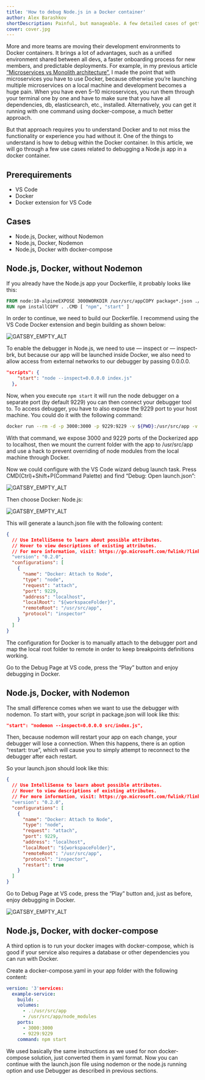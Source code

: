 ```yaml
---
title: 'How to debug Node.js in a Docker container'
author: Alex Barashkov
shortDescription: Painful, but manageable. A few detailed cases of getting inside the container with Node app running.
cover: cover.jpg
---
```


More and more teams are moving their development environments to Docker containers. It brings a lot of advantages, such as a unified environment shared between all devs, a faster onboarding process for new members, and predictable deployments. For example, in my previous article [“Microservices vs Monolith architecture”](/blog/microservices-vs-monolith-architecture), I made the point that with microservices you have to use Docker, because otherwise you’re launching multiple microservices on a local machine and development becomes a huge pain. When you have even 5–10 microservices, you run them through your terminal one by one and have to make sure that you have all dependencies, db, elasticsearch, etc., installed. Alternatively, you can get it running with one command using docker-compose, a much better approach.

But that approach requires you to understand Docker and to not miss the functionality or experience you had without it. One of the things to understand is how to debug within the Docker container. In this article, we will go through a few use cases related to debugging a
Node.js app in a docker container.

## Prerequirements

- VS Code
- Docker
- Docker extension for VS Code

## Cases

- Node.js, Docker, without Nodemon
- Node.js, Docker, Nodemon
- Node.js, Docker with docker-compose

## Node.js, Docker, without Nodemon

If you already have the Node.js app your Dockerfile, it probably looks like this:

```Dockerfile
FROM node:10-alpineEXPOSE 3000WORKDIR /usr/src/appCOPY package*.json ./
RUN npm installCOPY . .CMD [ "npm", "start" ]
```

In order to continue, we need to build our Dockerfile. I recommend using the VS Code Docker extension and begin building as shown below:

![GATSBY_EMPTY_ALT](node1.png)

To enable the debugger in Node.js, we need to use — inspect or — inspect-brk, but because our app will be launched inside Docker, we also need to allow access from external networks to our debugger by passing 0.0.0.0.

```json
"scripts": {
    "start": "node --inspect=0.0.0.0 index.js"
  },

```

Now, when you execute `npm start` it will run the node debugger on a separate port (by default 9229) you can then connect your debugger tool to. To access debugger, you have to also expose the 9229 port to your host machine. You could do it with the following command:

```bash
docker run --rm -d -p 3000:3000 -p 9229:9229 -v ${PWD}:/usr/src/app -v /usr/src/app/node_modules example:latest
```

With that command, we expose 3000 and 9229 ports of the Dockerized app to localhost, then we mount the current folder with the app to /usr/src/app and use a hack to prevent overriding of node modules from the local machine through Docker.

Now we could configure with the VS Code wizard debug launch task. Press CMD(Ctrl)+Shift+P(Command Palette) and find “Debug: Open launch.json”:

![GATSBY_EMPTY_ALT](node2.png)

Then choose Docker: Node.js:

![GATSBY_EMPTY_ALT](node3.png)

This will generate a launch.json file with the following content:

```json
{
  // Use IntelliSense to learn about possible attributes.
  // Hover to view descriptions of existing attributes.
  // For more information, visit: https://go.microsoft.com/fwlink/?linkid=830387
  "version": "0.2.0",
  "configurations": [
    {
      "name": "Docker: Attach to Node",
      "type": "node",
      "request": "attach",
      "port": 9229,
      "address": "localhost",
      "localRoot": "${workspaceFolder}",
      "remoteRoot": "/usr/src/app",
      "protocol": "inspector"
    }
  ]
}
```

The configuration for Docker is to manually attach to the debugger port and map the local root folder to remote in order to keep breakpoints definitions working.

Go to the Debug Page at VS code, press the “Play” button and enjoy debugging in Docker.

## Node.js, Docker, with Nodemon

The small difference comes when we want to use the debugger with nodemon. To start with, your script in package.json will look like this:

```json
"start": "nodemon --inspect=0.0.0.0 src/index.js",
```

Then, because nodemon will restart your app on each change, your debugger will lose a connection. When this happens, there is an option “restart: true”, which will cause you to simply attempt to reconnect to the debugger after each restart.

So your launch.json should look like this:

```json
{
  // Use IntelliSense to learn about possible attributes.
  // Hover to view descriptions of existing attributes.
  // For more information, visit: https://go.microsoft.com/fwlink/?linkid=830387
  "version": "0.2.0",
  "configurations": [
    {
      "name": "Docker: Attach to Node",
      "type": "node",
      "request": "attach",
      "port": 9229,
      "address": "localhost",
      "localRoot": "${workspaceFolder}",
      "remoteRoot": "/usr/src/app",
      "protocol": "inspector",
      "restart": true
    }
  ]
}
```

Go to Debug Page at VS code, press the “Play” button and, just as before, enjoy debugging in Docker.

![GATSBY_EMPTY_ALT](node4.png)

## Node.js, Docker, with docker-compose

A third option is to run your docker images with docker-compose, which is good if your service also requires a database or other dependencies you can run with Docker.

Create a docker-compose.yaml in your app folder with the following content:

```yaml
version: '3'services:
  example-service:
    build: .
    volumes:
      - .:/usr/src/app
      - /usr/src/app/node_modules
    ports:
      - 3000:3000
      - 9229:9229
    command: npm start
```

We used basically the same instructions as we used for non docker-compose solution, just converted them in yaml format. Now you can continue with the launch.json file using nodemon or the node.js running option and use Debugger as described in previous sections.
